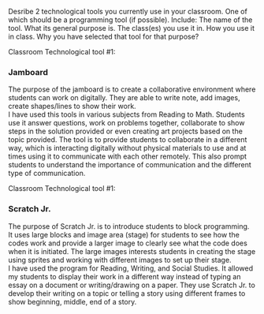 Desribe 2 technological tools you currently use in your classroom. One of which should be a programming tool (if possible). Include:
The name of the tool.
What its general purpose is.
The class(es) you use it in.
How you use it in class.
Why you have selected that tool for that purpose?

Classroom Technological tool #1:  
### Jamboard

The purpose of the jamboard is to create a collaborative environment where students can work on digitally.  They are able to write note, add images, create shapes/lines to show their work.  
I have used this tools in various subjects from Reading to Math.  Students use it answer questions, work on problems together, collaborate to show steps in the solution provided or even creating art projects based on the topic provided.
The tool is to provide students to collaborate in a different way, which is interacting digitally without physical materials to use and at times using it to communicate with each other remotely.  This also prompt students to understand the importance of communication and the different type of communication.

Classroom Technological tool #1:  
### Scratch Jr.

The purpose of Scratch Jr. is to introduce students to block programming.  
It uses large blocks and image area (stage) for students to see how the codes work and provide a larger image to clearly see what the code does when it is initiated.  The large images interests students in creating the stage using sprites and working with different images to set up their stage.  
I have used the program for Reading, Writing, and Social Studies.
It allowed my students to display their work in a different way instead of typing an essay on a document or writing/drawing on a paper.  They use Scratch Jr. to develop their writing on a topic or telling a story using different frames to show beginning, middle, end of a story.
